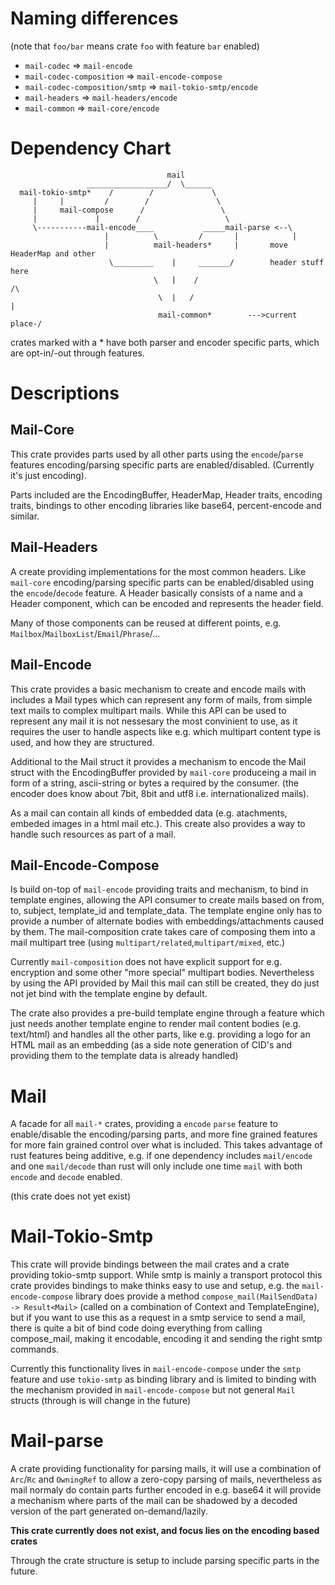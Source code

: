 
# Naming differences

(note that `foo/bar` means crate `foo` with feature `bar` enabled)

- `mail-codec` => `mail-encode`
- `mail-codec-composition` => `mail-encode-compose`
- `mail-codec-composition/smtp` => `mail-tokio-smtp/encode`
- `mail-headers` => `mail-headers/encode`
- `mail-common` => `mail-core/encode`


# Dependency Chart

```ascii
                                   mail
                 __________________/  \______
  mail-tokio-smtp*    /        /             \
     |     |         /        /               \
     |     mail-compose      /                 \
     |             |        /                   \
     \-----------mail-encode____           _____mail-parse <--\
                     |          \         /       |            |
                     |          mail-headers*     |       move HeaderMap and other
                      \_________    |     _______/        header stuff here
                                \   |    /                             /\
                                 \  |   /                               |
                                 mail-common*        --->current place-/
```

crates marked with a * have both parser and encoder specific parts,
which are opt-in/-out through features.

# Descriptions

## Mail-Core

This crate provides parts used by all other parts using
the `encode`/`parse` features encoding/parsing specific
parts are enabled/disabled. (Currently it's just encoding).

Parts included are the EncodingBuffer, HeaderMap, Header traits,
encoding traits, bindings to other encoding libraries like
base64, percent-encode and similar.

## Mail-Headers

A create providing implementations for the most
common headers. Like `mail-core` encoding/parsing specific
parts can be enabled/disabled using the `encode`/`decode`
feature. A Header basically consists of a name and a Header component,
which can be encoded and represents the header field.

Many of those components can be reused at different
points, e.g. `Mailbox`/`MailboxList`/`Email`/`Phrase`/...


## Mail-Encode

This crate provides a basic mechanism to create and
encode mails with includes a Mail types which can
represent any form of mails, from simple text mails
to complex multipart mails. While this API can be
used to represent any mail it is not nessesary the
most convinient to use, as it requires the user to
handle aspects like e.g. which multipart content type
is used, and how they are structured.

Additional to the Mail struct it provides a mechanism
to encode the Mail struct with the EncodingBuffer provided
by `mail-core` produceing a mail in form of a
string, ascii-string or bytes a required by the consumer.
(the encoder does know about 7bit, 8bit and utf8 i.e.
internationalized mails).

As a mail can contain all kinds of embedded data (e.g.
atachments, embeded images in a html mail etc.). This
create also provides a way to handle such resources
as part of a mail.


## Mail-Encode-Compose

Is build on-top of `mail-encode` providing traits and mechanism,
to bind in template engines, allowing the API consumer to
create mails based on from, to, subject, template_id and
template_data. The template engine only has to provide
a number of alternate bodies with embeddings/attachments
caused by them. The mail-composition crate takes care of
composing them into a mail multipart tree
(using `multipart/related`,`multipart/mixed`, etc.)

Currently `mail-composition` does not have explicit support for
e.g. encryption and some other "more special" multipart
bodies. Nevertheless by using the API provided by Mail this
mail can still be created, they do just not jet bind with
the template engine by default.

The crate also provides a pre-build template engine through a
feature which just needs another template engine to render
mail content bodies (e.g. text/html) and handles all the
other parts, like e.g. providing a logo for an HTML mail
as an embedding (as a side note generation of CID's and
providing them to the template data is already handled)

# Mail

A facade for all `mail-*` crates, providing a `encode`
`parse` feature to enable/disable the encoding/parsing
parts, and more fine grained features for more fain
grained control over what is included. This
takes advantage of rust features being additive, e.g.
if one dependency includes `mail/encode` and one `mail/decode`
than rust will only include one time `mail` with both
`encode` and `decode` enabled.

(this crate does not yet exist)


# Mail-Tokio-Smtp

This crate will provide bindings between the mail
crates and a crate providing tokio-smtp support.
While smtp is mainly a transport protocol this
crate provides bindings to make thinks easy to
use and setup, e.g. the `mail-encode-compose`
library does provide a method `compose_mail(MailSendData) -> Result<Mail>`
(called on a combination of Context and TemplateEngine),
but if you want to use this as a request in a smtp
service to send a mail, there is quite a bit of bind
code doing everything from calling compose_mail, making
it encodable, encoding it and sending the right smtp
commands.

Currently this functionality lives in `mail-encode-compose`
under the `smtp` feature and use `tokio-smtp` as binding
library and is limited to binding with the mechanism provided
in `mail-encode-compose` but not general `Mail` structs (through
is will change in the future)


# Mail-parse

A crate providing functionality for parsing mails, it
will use a combination of `Arc`/`Rc` and `OwningRef`
to allow a zero-copy parsing of mails, nevertheless
as mail normaly do contain parts further encoded in
e.g. base64 it will provide a mechanism where parts
of the mail can be shadowed by a decoded version
of the part generated on-demand/lazily.

**This crate currently does not exist, and focus lies
on the encoding based crates**

Through the crate structure is setup to include parsing
specific parts in the future.